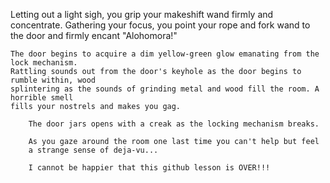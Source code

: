 Letting out a light sigh, you grip your makeshift wand firmly and concentrate. Gathering your focus, 
you point your rope and fork wand to the door and firmly encant "Alohomora!"

    The door begins to acquire a dim yellow-green glow emanating from the lock mechanism.
    Rattling sounds out from the door's keyhole as the door begins to rumble within, wood
    splintering as the sounds of grinding metal and wood fill the room. A horrible smell
    fills your nostrels and makes you gag.

        The door jars opens with a creak as the locking mechanism breaks.

        As you gaze around the room one last time you can't help but feel
        a strange sense of deja-vu...

        I cannot be happier that this github lesson is OVER!!!
